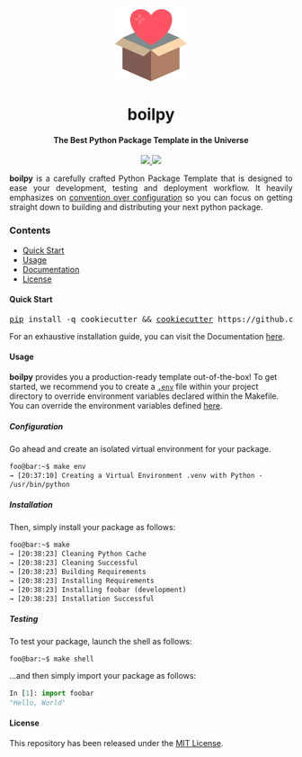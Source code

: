 <!-- HEADER -->
<div align="center">
    <img src=".github/assets/logo.png" height="128"> 
    <h1>
        boilpy
    </h1>
    <h4>The Best Python Package Template in the Universe</h4>
</div>

<!-- BADGES -->
<p align="center">
	<a href="https://saythanks.io/to/achillesrasquinha">
		<img src="https://img.shields.io/badge/Say%20Thanks-🦉-1EAEDB.svg?style=flat-square">
	</a>
	<a href="https://paypal.me/achillesrasquinha">
		<img src="https://img.shields.io/badge/donate-💵-f44336.svg?style=flat-square">
	</a>
</p>

<div align="justify">
	<b>boilpy</b> is a carefully crafted Python Package Template that is designed to ease your development, testing and deployment workflow. It heavily emphasizes on <a href="https://en.wikipedia.org/wiki/Convention_over_configuration" target="_blank">convention over configuration</a> so you can focus on getting straight down to building and distributing your next python package.
</div>

### Contents

* [Quick Start](#quick-start)
* [Usage](#usage)
* [Documentation](docs)
* [License](#license)

#### Quick Start

<div align="center">
	<pre><a href="#">pip</a> install -q cookiecutter && <a href="#">cookiecutter</a> https://github.com/achillesrasquinha/boilpy</pre>
</div>

For an exhaustive installation guide, you can visit the Documentation [here](docs/installation.md).

#### Usage

**boilpy** provides you a production-ready template out-of-the-box! To get started, we recommend you to create a [`.env`](https://12factor.net/config) file within your project directory to override environment variables declared within the Makefile. You can override the environment variables defined [here](docs/index.md#environment-variables).

##### Configuration

Go ahead and create an isolated virtual environment for your package.

```console
foo@bar:~$ make env
→ [20:37:10] Creating a Virtual Environment .venv with Python - /usr/bin/python
```

##### Installation

Then, simply install your package as follows:

```console
foo@bar:~$ make
→ [20:38:23] Cleaning Python Cache
→ [20:38:23] Cleaning Successful
→ [20:38:23] Building Requirements
→ [20:38:23] Installing Requirements
→ [20:38:23] Installing foobar (development)
→ [20:38:23] Installation Successful
```

##### Testing

To test your package, launch the shell as follows:

```console
foo@bar:~$ make shell
```

...and then simply import your package as follows:

```python
In [1]: import foobar
"Hello, World"
```

#### License

This repository has been released under the [MIT License](LICENSE).